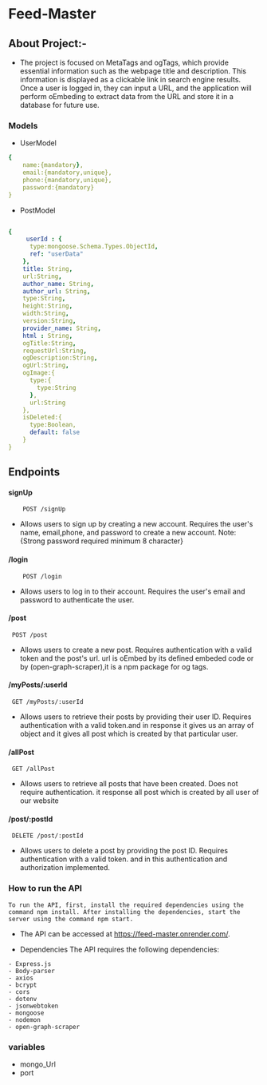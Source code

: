 # Feed-Master

## About Project:-

- The project is focused on MetaTags and ogTags, which provide essential information such as the webpage title and description. This information is displayed as a clickable link in search engine results. Once a user is logged in, they can input a URL, and the application will perform oEmbeding to extract data from the URL and store it in a database for future use.


### Models
- UserModel
```yaml
{
    name:{mandatory},
    email:{mandatory,unique},
    phone:{mandatory,unique},
    password:{mandatory}
}
```
- PostModel
```yaml

{
     userId : {
      type:mongoose.Schema.Types.ObjectId,
      ref: "userData"
    },
    title: String,
    url:String,
    author_name: String,
    author_url: String,
    type:String,
    height:String,
    width:String,
    version:String,
    provider_name: String,
    html : String,
    ogTitle:String,
    requestUrl:String,
    ogDescription:String,
    ogUrl:String,
    ogImage:{
      type:{
        type:String
      },
      url:String
    },
    isDeleted:{
      type:Boolean,
      default: false
    }
}

```

## Endpoints
#### signUp
```ymal
    POST /signUp
```
- Allows users to sign up by creating a new account. Requires the user's name, email,phone, and password to create a new account.
Note:{Strong password required minimum 8 character}

#### /login
```http
    POST /login
```
- Allows users to log in to their account. Requires the user's email and password to authenticate the user.

#### /post
```http
 POST /post
 ```
- Allows users to create a new post. Requires authentication with a valid token and the post's url.
url is oEmbed by its defined embeded code  or by (open-graph-scraper),it is a npm package for og tags. 

#### /myPosts/:userId
```http
 GET /myPosts/:userId
 ```
- Allows users to retrieve their posts by providing their user ID. Requires authentication with a valid token.and in response it gives us an array of object and it gives all post which is created by that particular user.

#### /allPost
```http
 GET /allPost
 ```
- Allows users to retrieve all posts that have been created. Does not require authentication.
it response all post which is created by all user of our website 

#### /post/:postId
```http
 DELETE /post/:postId
```
- Allows users to delete a post by providing the post ID. Requires authentication with a valid token. and in this authentication and authorization implemented.


### How to run the API
```http
To run the API, first, install the required dependencies using the command npm install. After installing the dependencies, start the server using the command npm start.

```
+ The API can be accessed at https://feed-master.onrender.com/.

- Dependencies
The API requires the following dependencies:
```http
- Express.js
- Body-parser
- axios
- bcrypt
- cors
- dotenv
- jsonwebtoken
- mongoose
- nodemon
- open-graph-scraper
```
### variables
- mongo_Url
- port
